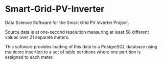 Smart-Grid-PV-Inverter
======================

Data Science Software for the Smart Grid PV Inverter Project.

Source data is at one-second resolution measuring at least 58 different values
over 21 separate meters.

This software provides loading of this data to a PostgreSQL database using
multicore insertion to a set of table partitions where one partition is assigned
to each meter.
